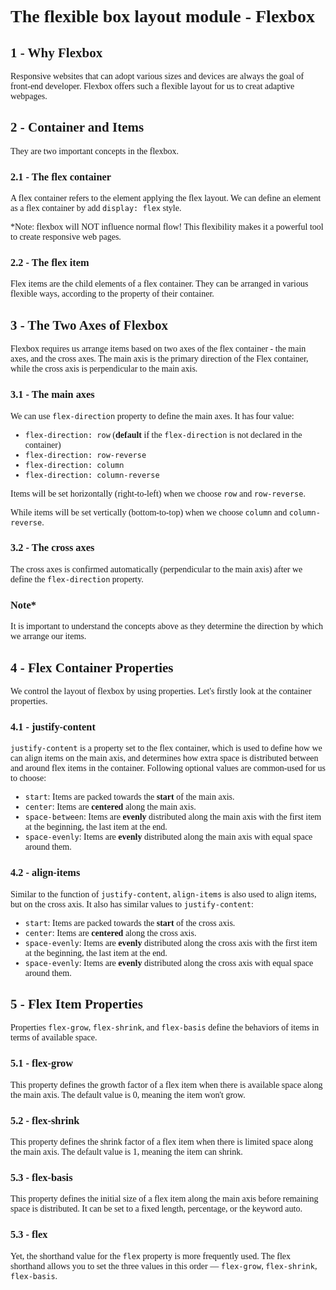 <body style="font-family: serif"></body>

# The flexible box layout module - Flexbox

## 1 - Why Flexbox

Responsive websites that can adopt various sizes and devices are always the goal of front-end developer. Flexbox offers
such a flexible layout for us to creat adaptive webpages.

## 2 - Container and Items

They are two important concepts in the flexbox.

### 2.1 - The flex container

A flex container refers to the element applying the flex layout. We can define an element as a flex container by
add `display: flex` style.

*Note: flexbox will NOT influence normal flow! This flexibility makes it a powerful tool to create responsive web pages.

### 2.2 - The flex item

Flex items are the child elements of a flex container. They can be arranged in various flexible ways, according to the
property of their container.

## 3 - The Two Axes of Flexbox

Flexbox requires us arrange items based on two axes of the flex container - the main axes, and the cross axes. The main
axis is the primary direction of the Flex container, while the cross axis is perpendicular to the main axis.

### 3.1 - The main axes

We can use `flex-direction` property to define the main axes. It has four value:

- `flex-direction: row` (**default** if the `flex-direction` is not declared in the container)
- `flex-direction: row-reverse`
- `flex-direction: column`
- `flex-direction: column-reverse`

Items will be set horizontally (right-to-left) when we choose `row` and `row-reverse`.

While items will be set vertically (bottom-to-top) when we choose `column` and `column-reverse`.

### 3.2 - The cross axes

The cross axes is confirmed automatically (perpendicular to the main axis) after we define the `flex-direction`
property.

### Note*

It is important to understand the concepts above as they determine the direction by which we arrange our items.

## 4 - Flex Container Properties

We control the layout of flexbox by using properties. Let's firstly look at the container properties.

### 4.1 - justify-content

`justify-content` is a property set to the flex container, which is used to define how we can align items on the main
axis, and determines how extra space is distributed between and around flex items in the container. Following optional
values are common-used for us to choose:

- `start`: Items are packed towards the **start** of the main axis.
- `center`: Items are **centered** along the main axis.
- `space-between`: Items are **evenly** distributed along the main axis with the first item at the beginning, the last
  item at the end.
- `space-evenly`: Items are **evenly** distributed along the main axis with equal space around them.

### 4.2 - align-items

Similar to the function of `justify-content`, `align-items` is also used to align items, but on the cross axis. It also
has similar values to `justify-content`:

- `start`: Items are packed towards the **start** of the cross axis.
- `center`: Items are **centered** along the cross axis.
- `space-evenly`: Items are **evenly** distributed along the cross axis with the first item at the beginning, the last
  item at the end.
- `space-evenly`: Items are **evenly** distributed along the cross axis with equal space around them.

## 5 - Flex Item Properties

Properties `flex-grow`, `flex-shrink`, and `flex-basis` define the behaviors of items in terms of available space. 
### 5.1 - flex-grow
This property defines the growth factor of a flex item when there is available space along the main axis. The default value is 0, meaning the item won't grow.
### 5.2 - flex-shrink
This property defines the shrink factor of a flex item when there is limited space along the main axis. The default value is 1, meaning the item can shrink.
### 5.3 - flex-basis
This property defines the initial size of a flex item along the main axis before remaining space is distributed. It can be set to a fixed length, percentage, or the keyword auto.

### 5.3 - flex
Yet, the shorthand value for the `flex` property is more frequently used. The flex shorthand allows you to set the three values in this order — `flex-grow`, `flex-shrink`, `flex-basis`.
